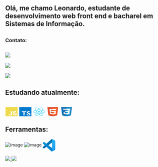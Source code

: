 

<!--
**Lsantana95/Lsantana95** is a ✨ _special_ ✨ repository because its `README.md` (this file) appears on your GitHub profile.

Here are some ideas to get you started:

- 🔭 I’m currently working on ...
- 🌱 I’m currently learning ...
- 👯 I’m looking to collaborate on ...
- 🤔 I’m looking for help with ...
- 💬 Ask me about ...
- 📫 How to reach me: ...
- 😄 Pronouns: ...
- ⚡ Fun fact: ...
-->

## Olá, me chamo Leonardo, estudante de desenvolvimento web front end e bacharel em Sistemas de Informação.

##

###  Contato:

##

  <a href="https://www.linkedin.com/in/leonardo-santana-2460a8202" target="_blank"><img src="https://img.shields.io/badge/-LinkedIn-%230077B5?style=for-the-badge&logo=linkedin&logoColor=white" target="_blank"></a>

 <a href="https://www.instagram.com/leonardosantanav95/" target="_blank"><img src="https://img.shields.io/badge/-Instagram-%23E4405F?style=for-the-badge&logo=instagram&logoColor=white" target="_blank"></a>

 <a href="https://twitter.com/Santana95Leo" target="_blank"><img src="https://img.shields.io/badge/-Twitter-1ca0f1?style=for-the-badge&labelColor=1ca0f1&logo=twitter&logoColor=white&link" target="_blank"></a>

## Estudando atualmente:

<div style="display: inline_block"><br>
  <img align="center" alt="Leo-Js" height="30" width="40" src="https://raw.githubusercontent.com/devicons/devicon/master/icons/javascript/javascript-plain.svg">
  <img align="center" alt="Leo-Ts" height="30" width="40" src="https://raw.githubusercontent.com/devicons/devicon/master/icons/typescript/typescript-plain.svg">
  <img align="center" alt="Leo-React" height="30" width="40" src="https://raw.githubusercontent.com/devicons/devicon/master/icons/react/react-original.svg">
  <img align="center" alt="Leo-HTML" height="30" width="40" src="https://raw.githubusercontent.com/devicons/devicon/master/icons/html5/html5-original.svg">
  <img align="center" alt="Leo-CSS" height="30" width="40" src="https://raw.githubusercontent.com/devicons/devicon/master/icons/css3/css3-original.svg">
  
  </div>
  
  ## Ferramentas:
  
  ![image](https://img.shields.io/badge/Git-F05032?style=for-the-badge&logo=git&logoColor=white)
  ![image](https://img.shields.io/badge/github%20-%23121011.svg?&style=for-the-badge&logo=github&logoColor=white) 
  <img align="center" alt="Leo-VSCode" height="40px" width="40px" src="https://raw.githubusercontent.com/devicons/devicon/master/icons/vscode/vscode-original.svg">
 
   
   <div>
  <a href= https://github.com/Lsantana95>
   
  <img height="180em" src="https://github-readme-stats.vercel.app/api?username=Lsantana95&show_icons=true&theme=chartreuse-dark&include_all_commits=true&count_private=true"/>
  <img height="180em" src="https://github-readme-stats.vercel.app/api/top-langs/?username=Lsantana95&layout=compact&langs_count=7&theme=chartreuse-dark"/>
</div>
  
</div>

</div>
